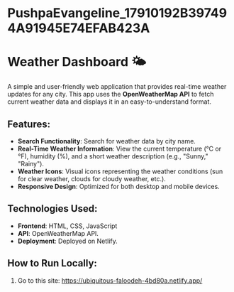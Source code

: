 # PushpaEvangeline_17910192B397494A91945E74EFAB423A

# Weather Dashboard 🌤️

A simple and user-friendly web application that provides real-time weather updates for any city. This app uses the **OpenWeatherMap API** to fetch current weather data and displays it in an easy-to-understand format.

## Features:
- **Search Functionality**: Search for weather data by city name.
- **Real-Time Weather Information**: View the current temperature (°C or °F), humidity (%), and a short weather description (e.g., "Sunny," "Rainy").
- **Weather Icons**: Visual icons representing the weather conditions (sun for clear weather, clouds for cloudy weather, etc.).
- **Responsive Design**: Optimized for both desktop and mobile devices.

## Technologies Used:
- **Frontend**: HTML, CSS, JavaScript
- **API**: OpenWeatherMap API.
- **Deployment**: Deployed on Netlify.

## How to Run Locally:
1. Go to this site:
 https://ubiquitous-faloodeh-4bd80a.netlify.app/
   

